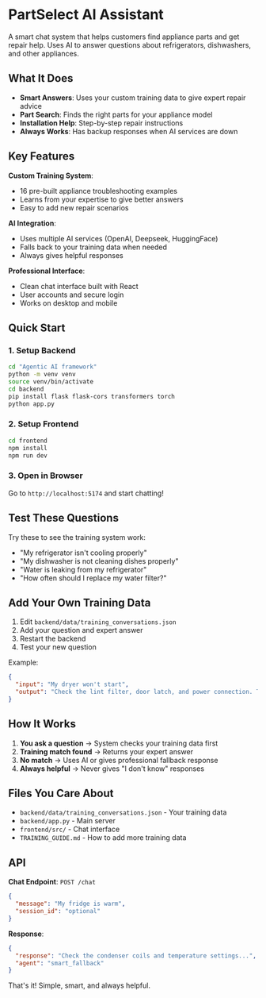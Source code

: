 PartSelect AI Assistant
======================

A smart chat system that helps customers find appliance parts and get repair help. Uses AI to answer questions about refrigerators, dishwashers, and other appliances.

## What It Does

- **Smart Answers**: Uses your custom training data to give expert repair advice
- **Part Search**: Finds the right parts for your appliance model
- **Installation Help**: Step-by-step repair instructions
- **Always Works**: Has backup responses when AI services are down

## Key Features

**Custom Training System**:
- 16 pre-built appliance troubleshooting examples
- Learns from your expertise to give better answers
- Easy to add new repair scenarios

**AI Integration**:
- Uses multiple AI services (OpenAI, Deepseek, HuggingFace)
- Falls back to your training data when needed
- Always gives helpful responses

**Professional Interface**:
- Clean chat interface built with React
- User accounts and secure login
- Works on desktop and mobile

## Quick Start

### 1. Setup Backend
```bash
cd "Agentic AI framework"
python -m venv venv
source venv/bin/activate
cd backend
pip install flask flask-cors transformers torch
python app.py
```

### 2. Setup Frontend
```bash
cd frontend
npm install
npm run dev
```

### 3. Open in Browser
Go to `http://localhost:5174` and start chatting!

## Test These Questions

Try these to see the training system work:
- "My refrigerator isn't cooling properly"
- "My dishwasher is not cleaning dishes properly"
- "Water is leaking from my refrigerator"
- "How often should I replace my water filter?"

## Add Your Own Training Data

1. Edit `backend/data/training_conversations.json`
2. Add your question and expert answer
3. Restart the backend
4. Test your new question

Example:
```json
{
  "input": "My dryer won't start",
  "output": "Check the lint filter, door latch, and power connection. The thermal fuse may also need replacement."
}
```

## How It Works

1. **You ask a question** → System checks your training data first
2. **Training match found** → Returns your expert answer
3. **No match** → Uses AI or gives professional fallback response
4. **Always helpful** → Never gives "I don't know" responses

## Files You Care About

- `backend/data/training_conversations.json` - Your training data
- `backend/app.py` - Main server
- `frontend/src/` - Chat interface
- `TRAINING_GUIDE.md` - How to add more training data

## API

**Chat Endpoint**: `POST /chat`
```json
{
  "message": "My fridge is warm",
  "session_id": "optional"
}
```

**Response**:
```json
{
  "response": "Check the condenser coils and temperature settings...",
  "agent": "smart_fallback"
}
```

That's it! Simple, smart, and always helpful.
